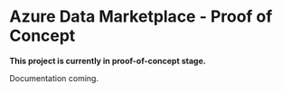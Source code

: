 # Azure Data Marketplace - Proof of Concept

**This project is currently in proof-of-concept stage.**

Documentation coming.